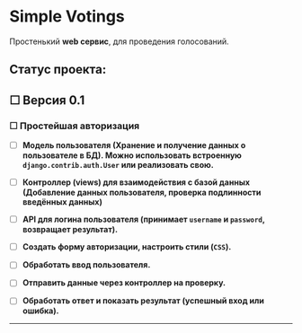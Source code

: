 # Simple Votings

Простенький **web сервис**, для проведения голосований.

## Статус проекта:

## &#9744; Версия 0.1

### &#9744; **Простейшая авторизация**

- &#9744; **Модель пользователя (Хранение и получение данных о пользователе в БД).  Можно использовать встроенную `django.contrib.auth.User` или реализовать свою.**
- &#9744; **Контроллер (views) для взаимодействия с базой данных (Добавление данных пользователя, проверка подлинности введённых данных)**
- &#9744; **API для логина пользователя (принимает `username` и `password`, возвращает результат).**

- &#9744; **Создать форму авторизации, настроить стили (`CSS`).**
- &#9744; **Обработать ввод пользователя.**
- &#9744; **Отправить данные через контроллер на проверку.**
- &#9744; **Обработать ответ и показать результат (успешный вход или ошибка).**

- - -